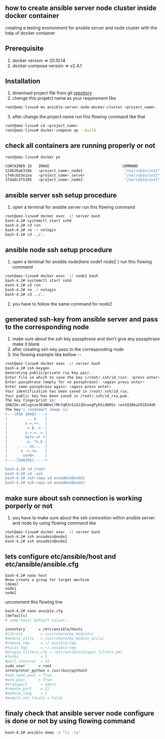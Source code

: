 ## how to create ansible server node cluster inside docker container
creating a testing environment for ansible server and node cluster with the help of docker container 
## Prerequisite
1. docker version =>  20.10.14</br>
2. docker-compose version => v2.4.1
 
## Installation
1. download project file from git [repsitory](https://github.com/susanta2022/ansible-server-node-docker-cluster/archive/refs/heads/master.zip)</br>
2. chenge this projetct name as your requirement like</br>
``` bash
root@amz-linux# mv ansible-server-node-docker-cluster <project_name>
```
3. after change the project name run this flowing command like that
```bash
root@amz-linux# cd <project_name>
root@amz-linux# docker-compose up --build
```
## check all containers are running properly or not
``` bash
root@amz-linux# docker ps

CONTAINER ID   IMAGE                                 COMMAND                  CREATED         STATUS          PORTS     NAMES                                                                                                                             
124626ab319b   <project_name>_node1                   "/usr/sbin/init"         3 minutes ago   Up 2 minutes              node1                                                                                                                             
cf46c653e1aa   <project_name>_server                  "/usr/sbin/init"         3 minutes ago   Up 2 minutes              server                                                                                                                          
37da0c2f5105   <project_name>_node2                   "/usr/sbin/init"         3 minutes ago   Up 2 minutes              node2                                                                                                                           
```

## ansible server ssh setup procedure
1. open a terminal for ansible server run this flowing command 
``` bash
root@amz-linux# docker exec -it server bash
bash-4.2# systemctl start sshd
bash-4.2# cd run
bash-4.2# rm -r nologin
bash-4.2# cd ../..

```

## ansible node ssh setup procedure
1. open a terminal for ansible node(here node1 node2 ) run this flowing command 
``` bash
root@amz-linux# docker exec -it node1 bash
bash-4.2# systemctl start sshd
bash-4.2# cd run
bash-4.2# rm -r nologin
bash-4.2# cd ../..

```
2. you have to follow the same command for node2 

## generated ssh-key from ansible server and pass to the corresponding node
1. make sure about the ssh key passphrase and don't give any passphrase make it blank
2. after creating ssh-key pass to the corresponding node
3. the flowing example like bellow --

``` bash
root@amz-linux# docker exec -it server bash
bash-4.2# ssh-keygen
Generating public/private rsa key pair.
Enter file in which to save the key (/root/.ssh/id_rsa): <press enter>
Enter passphrase (empty for no passphrase): <again press enter>
Enter same passphrase again: <again press enter>
Your identification has been saved in /root/.ssh/id_rsa.
Your public key has been saved in /root/.ssh/id_rsa.pub.
The key fingerprint is:
SHA256:x6lvgvze3EUNHvCrMn7qR3nIsQJ1DnaxgPyhXidH95s root@38ba281834d6
The key's randomart image is:
+---[RSA 2048]----+
|       . .. o.   |
|        o =.++.  |
|         = B..+. |
|        o.+.=. =.|
|       .So+= =+ +|
|        .o. *o.E |
|     . .. oo...  |
|      o .=.+o.   |
|       oo+B+.    |
+----[SHA256]-----+

bash-4.2# cd /root
bash-4.2# cd .ssh
bash-4.2# ssh-copy-id ansadmin@node1
bash-4.2# ssh-copy-id ansadmin@node2
```
## make sure about ssh connection is working porperly or not
1. you have to make sure about the ssh conncetion within ansible server and node by using flowing command like
``` bash
root@amz-linux# docker exec -it server bash
bash-4.2# ssh ansadmin@node1
bash-4.2# ssh ansadmin@node2
```

## lets configure etc/ansible/host and etc/ansible/ansible.cfg
```
bash-4.2# nano host
#now create a group for target mechine
[demo]
node1
node2
```
uncomment this flowing line
``` bash
bash-4.2# nano ansible.cfg
[defaults]
# some basic default values...

inventory      = /etc/ansible/hosts
#library        = /usr/share/my_modules/
#module_utils   = /usr/share/my_module_utils/
#remote_tmp     = ~/.ansible/tmp
#local_tmp      = ~/.ansible/tmp
#plugin_filters_cfg = /etc/ansible/plugin_filters.yml
#forks          = 5
#poll_interval  = 15
sudo_user      = root
interpreter_python = /usr/bin/python3
#ask_sudo_pass = True
#ask_pass      = True
#transport      = smart
#remote_port    = 22
#module_lang    = C
#module_set_locale = False
```
## finaly check that ansible server node configure is done or not by using flowing command
``` bash
bash-4.2# ansible demo -a "ls -la"
```

